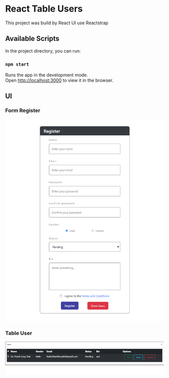 # React Table Users

This project was build by React
UI use Reactstrap

## Available Scripts

In the project directory, you can run:

### `npm start`

Runs the app in the development mode.\
Open [http://localhost:3000](http://localhost:3000) to view it in the browser.

## UI

### Form Register

![Register](./src/images/form-user-register.png)

### Table User

![Table](./src/images/table-user.png)

